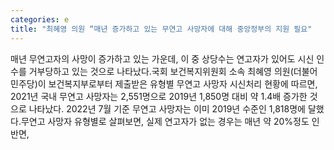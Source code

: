 ```yaml
---
categories: e
title: "최혜영 의원 “매년 증가하고 있는 무연고 사망자에 대해 중앙정부의 지원 필요"
---
```

매년 무연고자의 사망이 증가하고 있는 가운데, 이 중 상당수는 연고자가 있어도 시신 인수를 거부당하고 있는 것으로 나타났다.국회 보건복지위원회 소속 최혜영 의원(더불어민주당)이 보건복지부로부터 제출받은 유형별 무연고 사망자 시신처리 현황에 따르면, 2021년 국내 무연고 사망자는 2,551명으로 2019년 1,850명 대비 약 1.4배 증가한 것으로 나타났다. 2022년 7월 기준 무연고 사망자는 이미 2019년 수준인 1,818명에 달했다.무연고 사망자 유형별로 살펴보면, 실제 연고자가 없는 경우는 매년 약 20%정도 인 반면,